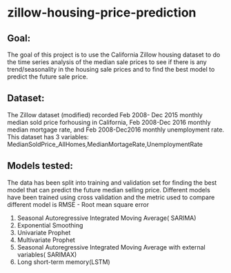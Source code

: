 # zillow-housing-price-prediction
## Goal:
The goal of this project is to use the California Zillow housing dataset to do the time series analysis of the median sale prices to see if there is any trend/seasonality in the housing sale prices and to find the best model to predict the future sale price. 

## Dataset:
The Zillow dataset (modified) recorded Feb 2008- Dec 2015 monthly median sold price forhousing in California, Feb 2008-Dec 2016 monthly median mortgage rate, and Feb 2008-Dec2016 monthly unemployment rate. This dataset has 3 variables: MedianSoldPrice_AllHomes,MedianMortageRate,UnemploymentRate

## Models tested:
The data has been split into training and validation set for finding the best model that can predict the future median selling price. Different models have been trained using cross validation and the metric used to compare different model is  RMSE - Root mean square error

1. Seasonal Autoregressive Integrated Moving Average( SARIMA)
2. Exponential Smoothing
3. Univariate Prophet
4. Multivariate Prophet
5. Seasonal Autoregressive Integrated Moving Average with external variables( SARIMAX)
6. Long short-term memory(LSTM)
